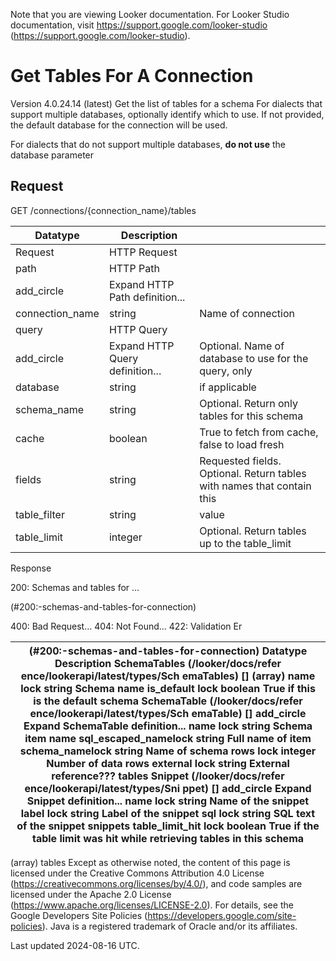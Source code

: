 Note that you are viewing Looker documentation. For Looker Studio documentation, visit https://support.google.com/looker-studio (https://support.google.com/looker-studio).

# Get Tables For A Connection

Version 4.0.24.14 (latest)
Get the list of tables for a schema For dialects that support multiple databases, optionally identify which to use. If not provided, the default database for the connection will be used.

For dialects that do not support multiple databases, **do not use** the database parameter

## Request

GET /connections/{connection_name}/tables

| Datatype        | Description                     |                                                                        |
|-----------------|---------------------------------|------------------------------------------------------------------------|
| Request         | HTTP Request                    |                                                                        |
| path            | HTTP Path                       |                                                                        |
| add_circle      | Expand HTTP Path definition...  |                                                                        |
| connection_name | string                          | Name of connection                                                     |
| query           | HTTP Query                      |                                                                        |
| add_circle      | Expand HTTP Query definition... | Optional. Name of database to use for the query, only                  |
| database        | string                          | if applicable                                                          |
| schema_name     | string                          | Optional. Return only tables for this schema                           |
| cache           | boolean                         | True to fetch from cache, false to load fresh                          |
| fields          | string                          | Requested fields. Optional. Return tables with names that contain this |
| table_filter    | string                          | value                                                                  |
| table_limit     | integer                         | Optional. Return tables up to the table_limit                          |

Response

200: Schemas and tables for …

 (#200:-schemas-and-tables-for-connection)

400: Bad Request… 404: Not Found… 422: Validation Er

| (#200:-schemas-and-tables-for-connection) Datatype Description SchemaTables  (/looker/docs/refer ence/lookerapi/latest/types/Sch emaTables) [] (array) name lock string Schema name is_default lock boolean True if this is the default schema SchemaTable  (/looker/docs/refer ence/lookerapi/latest/types/Sch emaTable) [] add_circle Expand SchemaTable definition... name lock string Schema item name sql_escaped_namelock string Full name of item schema_namelock string Name of schema rows lock integer Number of data rows external lock string External reference??? tables Snippet  (/looker/docs/refer ence/lookerapi/latest/types/Sni ppet) [] add_circle Expand Snippet definition... name lock string Name of the snippet label lock string Label of the snippet sql lock string SQL text of the snippet snippets table_limit_hit lock boolean True if the table limit was hit while retrieving tables in this schema   |
|---|

(array)
tables Except as otherwise noted, the content of this page is licensed under the Creative Commons Attribution 4.0 License
 (https://creativecommons.org/licenses/by/4.0/), and code samples are licensed under the Apache 2.0 License
 (https://www.apache.org/licenses/LICENSE-2.0). For details, see the Google Developers Site Policies
 (https://developers.google.com/site-policies). Java is a registered trademark of Oracle and/or its affiliates.

Last updated 2024-08-16 UTC.